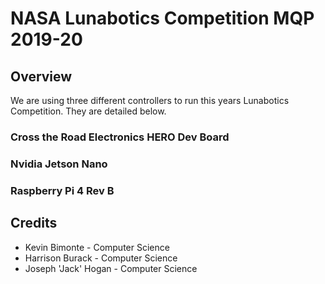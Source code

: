 ﻿# NASA Lunabotics Competition MQP 2019-20

## Overview
We are using three different controllers to run this years Lunabotics Competition. They are detailed below.

### Cross the Road Electronics HERO Dev Board

### Nvidia Jetson Nano

### Raspberry Pi 4 Rev B

## Credits
- Kevin Bimonte - Computer Science 
- Harrison Burack - Computer Science
- Joseph 'Jack' Hogan - Computer Science